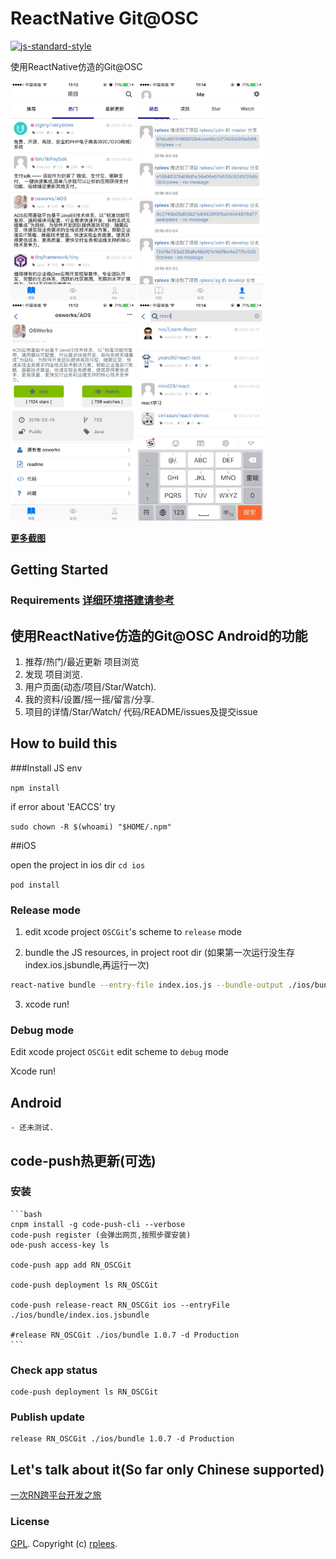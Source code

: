 # ReactNative Git@OSC

[![js-standard-style](https://img.shields.io/badge/code%20style-standard-brightgreen.svg?style=flat)](https://github.com/feross/standard)

使用ReactNative仿造的Git@OSC

<img src="./screen/project.jpg" alt="..." height="350" width="200">
<img src="./screen/personal.jpg" alt="..." height="350" width="200">
<img src="./screen/project_detail.jpg" alt="..." height="350" width="200">
<img src="./screen/search.jpg" alt="..." height="350" width="200">

**[更多截图](./screen)**
## Getting Started

### Requirements **[详细环境搭建请参考](http://rplees.com/2016/01/14/react-native%E7%8E%AF%E5%A2%83%E6%90%AD%E5%BB%BA/)**

## 使用ReactNative仿造的Git@OSC Android的功能

1. 推荐/热门/最近更新 项目浏览
2. 发现 项目浏览.
3. 用户页面(动态/项目/Star/Watch).
3. 我的资料/设置/摇一摇/留言/分享.
4. 项目的详情/Star/Watch/ 代码/README/issues及提交issue

## How to build this

###Install JS env

`npm install`

if error about 'EACCS' try

`sudo chown -R $(whoami) "$HOME/.npm"`

##iOS

open the project in ios dir `cd ios`

`pod install`

### Release mode

1. edit xcode project `OSCGit`'s scheme to `release` mode


2. bundle the JS resources, in project root dir (如果第一次运行没生存index.ios.jsbundle,再运行一次)

  ```sh
 react-native bundle --entry-file index.ios.js --bundle-output ./ios/bundle/index.ios.jsbundle --platform ios --assets-dest ./ios/bundle --dev false --sourcemap-output ./ios/bundle/source.map --verbose
  ```
3. xcode run!

### Debug mode

Edit xcode project `OSCGit` edit scheme to `debug` mode

Xcode run!

## Android
    - 还未测试.

## code-push热更新(可选)
### 安装
    ```bash
    cnpm install -g code-push-cli --verbose
    code-push register (会弹出网页,按照步骤安装)
    ode-push access-key ls
    
    code-push app add RN_OSCGit
    
    code-push deployment ls RN_OSCGit
    
    code-push release-react RN_OSCGit ios --entryFile ./ios/bundle/index.ios.jsbundle
    
    #release RN_OSCGit ./ios/bundle 1.0.7 -d Production
    ```

### Check app status

	code-push deployment ls RN_OSCGit

### Publish update

	release RN_OSCGit ./ios/bundle 1.0.7 -d Production

## Let's talk about it(So far only Chinese supported)  

[一次RN跨平台开发之旅](http://xiekw2010.github.io/2016/02/11/rngitfeed)

### License
[GPL](./LICENSE.txt). Copyright (c) [rplees](https://github.com/rplees).